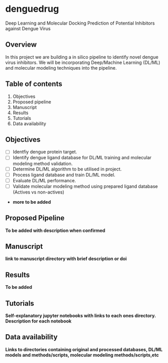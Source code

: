 # denguedrug
Deep Learning and Molecular Docking Prediction of Potential Inhibitors against Dengue Virus

## Overview 
In this project we are building a in silico pipeline to identify novel dengue virus inhibitors. We will be incorporating Deep/Machine Learning (DL/ML) and molecular modeling techniques into the pipeline.

## Table of contents
1. Objectives
2. Proposed pipeline
3. Manuscript
4. Results
5. Tutorials
6. Data availability

## Objectives
- [ ] Identfiy dengue protein target.
- [ ] Identify dengue ligand database for DL/ML training and molecular modeling method validation.
- [ ] Determine DL/ML algorithm to be utilised in project.
- [ ] Process ligand database and train DL/ML model.
- [ ] Evaluate DL/ML performance.
- [ ] Validate molecular modeling method using prepared ligand database (Actives vs non-actives)
- **more to be added**

## Proposed Pipeline

**To be added with description when confirmed**

## Manuscript

**link to manuscript directory with brief description or doi**

## Results

**To be added**

## Tutorials

**Self-explanatory jupyter notebooks with links to each ones directory. Description for each notebook**

## Data availability

**Links to directories containing original and processed databases, DL/ML models and methods/scripts, molecular modeling methods/scripts,etc** 
